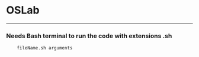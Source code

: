 # OSLab
---
### Needs Bash terminal to run the code with extensions .sh
```bash
    fileName.sh arguments 
```

